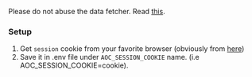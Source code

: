 Please do not abuse the data fetcher. Read [this](https://www.reddit.com/r/adventofcode/comments/3v64sb/aoc_is_fragile_please_be_gentle/).

### Setup
1. Get `session` cookie from your favorite browser (obviously from [here](adventofcode.com))
2. Save it in .env file under `AOC_SESSION_COOKIE` name. (i.e AOC_SESSION_COOKIE=cookie).
